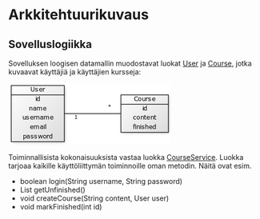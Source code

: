 # Arkkitehtuurikuvaus

## Sovelluslogiikka

Sovelluksen loogisen datamallin muodostavat luokat [User](https://github.com/lchz/otm-harjoitustyo/blob/master/Kurssien_seurantajarjestelma/src/main/java/otm/kurssien_seurantajarjestelma/domain/User.java) ja [Course](https://github.com/lchz/otm-harjoitustyo/blob/master/Kurssien_seurantajarjestelma/src/main/java/otm/kurssien_seurantajarjestelma/domain/Course.java), jotka kuvaavat käyttäjiä ja käyttäjien kursseja:

![kuva luokkakaaviosta](https://github.com/lchz/otm-harjoitustyo/blob/master/Kurssien_seurantajarjestelma/dokumentaatio/kuvat/luokkakaavio.jpg)

Toiminnallisista kokonaisuuksista vastaa luokka [CourseService](https://github.com/lchz/otm-harjoitustyo/blob/master/Kurssien_seurantajarjestelma/src/main/java/otm/kurssien_seurantajarjestelma/domain/CourseService.java). Luokka tarjoaa kaikille käyttöliittymän toiminnoille oman metodin. Näitä ovat esim.

- boolean login(String username, String password)
- List getUnfinished()
- void createCourse(String content, User user)
- void markFinished(int id)
